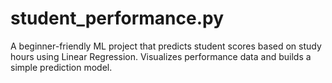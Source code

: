 # student_performance.py
A beginner-friendly ML project that predicts student scores based on study hours using Linear Regression. Visualizes performance data and builds a simple prediction model.

